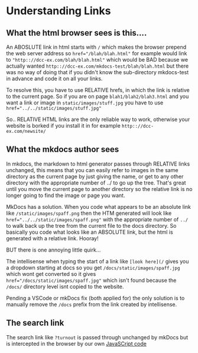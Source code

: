 # Understanding Links 

## What the html browser sees is this....

An ABOSLUTE link in html starts with `/`  which makes the browser prepend the web server address so `href="/blah/blah.html"`  for example would link to `"http:://dcc-ex.com/blah/blah.html"` which would be BAD because  we actually wanted  `http:://dcc-ex.com/mkdocs-test/blah/blah.html` but there was no way of doing that if you didn't know the sub-directory mkdocs-test in advance and code it on all your links.

To resolve this, you have to use RELATIVE hrefs, in which the link is relative to the current page.  So if you are on page   `blah1/blah2/blah3.html` and you want a link or image in  `static/images/stuff.jpg`  you have to use `href="../../static/images/stuff.jpg"`

So.. RELATIVE HTML links are the only reliable way to work, otherwise your website is borked if you install it in for example `http:://dcc-ex.com/newsite/` 

## What the mkdocs author sees

In mkdocs,  the markdown to html generator  passes through RELATIVE links unchanged, this means that you can easily refer to images in the same directory as the current page by just giving the name, or get to any other directory with the appropriate number of ../ to go up the tree.  That's great until you move the current page to another directory so the relative link is no longer going to find the image or page you want.

MkDocs has a solution. When you code what appears to be an absolute link like `/static/images/spaff.png` then the HTM generated will look like `href="../../static/images/spaff.png"`  with the appropriate number of `../` to walk back up the tree from the current file to the docs directory. So basically you code what looks like an ABSOLUTE link, but the html is generated with a relative link. Hooray!

BUT there is one annoying little quirk...

The intellisense when typing the start of a link like `[look here](/`   gives you a dropdown starting at docs  so you get `/docs/static/images/spaff.jpg`   which wont get converted so it gives `href="/docs/static/images/spaff.jpg"`  which isn't found because the `/docs/` directory level isnt copied to the website.

Pending a VSCode or mkDocs fix (both applied for) the only solution is to manually remove the `/docs` prefix from the link created by intellisense.

## The search link

The search link like `?turnout` is passed through unchanged by mkDocs but is intercepted in the browser by our own  [JavaSCript code](/static/scripts/search-helper.js)

